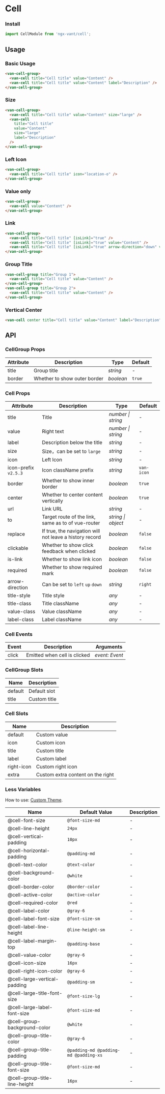 # Cell

### Install

```js
import CellModule from 'ngx-vant/cell';
```

## Usage

### Basic Usage

```html
<van-cell-group>
  <van-cell title="Cell title" value="Content" />
  <van-cell title="Cell title" value="Content" label="Description" />
</van-cell-group>
```

### Size

```html
<van-cell-group>
  <van-cell title="Cell title" value="Content" size="large" />
  <van-cell
    title="Cell title"
    value="Content"
    size="large"
    label="Description"
  />
</van-cell-group>
```

### Left Icon

```html
<van-cell-group>
  <van-cell title="Cell title" icon="location-o" />
</van-cell-group>
```

### Value only

```html
<van-cell-group>
  <van-cell value="Content" />
</van-cell-group>
```

### Link

```html
<van-cell-group>
  <van-cell title="Cell title" [isLink]="true" />
  <van-cell title="Cell title" [isLink]="true" value="Content" />
  <van-cell title="Cell title" [isLink]="true" arrow-direction="down" value="Content" />
</van-cell-group>
```


### Group Title

```html
<van-cell-group title="Group 1">
  <van-cell title="Cell title" value="Content" />
</van-cell-group>
<van-cell-group title="Group 2">
  <van-cell title="Cell title" value="Content" />
</van-cell-group>
```




### Vertical Center

```html
<van-cell center title="Cell title" value="Content" label="Description" />
```

## API

### CellGroup Props

| Attribute | Description                  | Type      | Default |
| --------- | ---------------------------- | --------- | ------- |
| title     | Group title                  | _string_  | -       |
| border    | Whether to show outer border | _boolean_ | `true`  |

### Cell Props

| Attribute | Description | Type | Default |
| --- | --- | --- | --- |
| title | Title | _number \| string_ | - |
| value | Right text | _number \| string_ | - |
| label | Description below the title | _string_ | - |
| size | Size，can be set to `large` | _string_ | - |
| icon | Left Icon | _string_ | - |
| icon-prefix `v2.5.3` | Icon className prefix | _string_ | `van-icon` |
| border | Whether to show inner border | _boolean_ | `true` |
| center | Whether to center content vertically | _boolean_ | `true` |
| url | Link URL | _string_ | - |
| to | Target route of the link, same as to of vue-router | _string \| object_ | - |
| replace | If true, the navigation will not leave a history record | _boolean_ | `false` |
| clickable | Whether to show click feedback when clicked | _boolean_ | `false` |
| is-link | Whether to show link icon | _boolean_ | `false` |
| required | Whether to show required mark | _boolean_ | `false` |
| arrow-direction | Can be set to `left` `up` `down` | _string_ | `right` |
| title-style | Title style | _any_ | - |
| title-class | Title className | _any_ | - |
| value-class | Value className | _any_ | - |
| label-class | Label className | _any_ | - |

### Cell Events

| Event | Description                  | Arguments      |
| ----- | ---------------------------- | -------------- |
| click | Emitted when cell is clicked | _event: Event_ |

### CellGroup Slots

| Name    | Description  |
| ------- | ------------ |
| default | Default slot |
| title   | Custom title |

### Cell Slots

| Name       | Description                       |
| ---------- | --------------------------------- |
| default    | Custom value                      |
| icon       | Custom icon                       |
| title      | Custom title                      |
| label      | Custom label                      |
| right-icon | Custom right icon                 |
| extra      | Custom extra content on the right |

### Less Variables

How to use: [Custom Theme](#/en-US/theme).

| Name | Default Value | Description |
| --- | --- | --- |
| @cell-font-size | `@font-size-md` | - |
| @cell-line-height | `24px` | - |
| @cell-vertical-padding | `10px` | - |
| @cell-horizontal-padding | `@padding-md` | - |
| @cell-text-color | `@text-color` | - |
| @cell-background-color | `@white` | - |
| @cell-border-color | `@border-color` | - |
| @cell-active-color | `@active-color` | - |
| @cell-required-color | `@red` | - |
| @cell-label-color | `@gray-6` | - |
| @cell-label-font-size | `@font-size-sm` | - |
| @cell-label-line-height | `@line-height-sm` | - |
| @cell-label-margin-top | `@padding-base` | - |
| @cell-value-color | `@gray-6` | - |
| @cell-icon-size | `16px` | - |
| @cell-right-icon-color | `@gray-6` | - |
| @cell-large-vertical-padding | `@padding-sm` | - |
| @cell-large-title-font-size | `@font-size-lg` | - |
| @cell-large-label-font-size | `@font-size-md` | - |
| @cell-group-background-color | `@white` | - |
| @cell-group-title-color | `@gray-6` | - |
| @cell-group-title-padding | `@padding-md @padding-md @padding-xs` | - |
| @cell-group-title-font-size | `@font-size-md` | - |
| @cell-group-title-line-height | `16px` | - |
